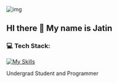 ![img](JATIN/sss.png)

## HI there :wave: My name is Jatin  

### 💻 Tech Stack:  

[![My Skills](https://skillicons.dev/icons?i=js,html,css,react,cpp,java,nodejs,tailwind)](https://skillicons.dev)  

Undergrad Student and Programmer
